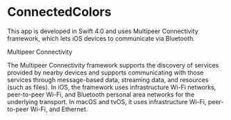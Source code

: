# ConnectedColors

This app is developed in Swift 4.0 and uses Multipeer Connectivity framework, which lets iOS devices to communicate via Bluetooth.

Multipeer Connectivity

The Multipeer Connectivity framework supports the discovery of services provided by nearby devices and
supports communicating with those services through message-based data, streaming data, and resources (such as files).
In iOS, the framework uses infrastructure Wi-Fi networks, peer-to-peer Wi-Fi, and Bluetooth personal area networks
for the underlying transport. In macOS and tvOS, it uses infrastructure Wi-Fi, peer-to-peer Wi-Fi, and Ethernet.

